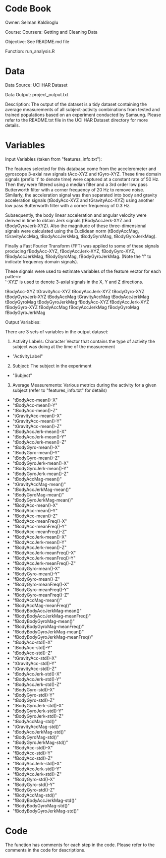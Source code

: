 # Code Book

Owner: Selman Kaldiroglu

Course: Coursera: Getting and Cleaning Data 

Objective: See README.md file

Function: run_analysis.R

# Data
Data Source: UCI HAR Dataset

Data Output: project_output.txt

Description: The output of the dataset is a tidy dataset containing the average measurements of all subject-activity combinations from tested and trained populations based on an experiment conducted by Samsung. Please refer to the README.txt file in the UCI HAR Dataset directory for more details. 

# Variables
Input Variables (taken from "features_info.txt"): 

The features selected for this database come from the accelerometer and gyroscope 3-axial raw signals tAcc-XYZ and tGyro-XYZ. These time domain signals (prefix 't' to denote time) were captured at a constant rate of 50 Hz. Then they were filtered using a median filter and a 3rd order low pass Butterworth filter with a corner frequency of 20 Hz to remove noise. Similarly, the acceleration signal was then separated into body and gravity acceleration signals (tBodyAcc-XYZ and tGravityAcc-XYZ) using another low pass Butterworth filter with a corner frequency of 0.3 Hz. 

Subsequently, the body linear acceleration and angular velocity were derived in time to obtain Jerk signals (tBodyAccJerk-XYZ and tBodyGyroJerk-XYZ). Also the magnitude of these three-dimensional signals were calculated using the Euclidean norm (tBodyAccMag, tGravityAccMag, tBodyAccJerkMag, tBodyGyroMag, tBodyGyroJerkMag). 

Finally a Fast Fourier Transform (FFT) was applied to some of these signals producing fBodyAcc-XYZ, fBodyAccJerk-XYZ, fBodyGyro-XYZ, fBodyAccJerkMag, fBodyGyroMag, fBodyGyroJerkMag. (Note the 'f' to indicate frequency domain signals). 

These signals were used to estimate variables of the feature vector for each pattern:  
'-XYZ' is used to denote 3-axial signals in the X, Y and Z directions.

tBodyAcc-XYZ
tGravityAcc-XYZ
tBodyAccJerk-XYZ
tBodyGyro-XYZ
tBodyGyroJerk-XYZ
tBodyAccMag
tGravityAccMag
tBodyAccJerkMag
tBodyGyroMag
tBodyGyroJerkMag
fBodyAcc-XYZ
fBodyAccJerk-XYZ
fBodyGyro-XYZ
fBodyAccMag
fBodyAccJerkMag
fBodyGyroMag
fBodyGyroJerkMag


Output Variables: 

There are 3 sets of variables in the output dataset:

1. Activity Labels: Character Vector that contains the type of activity the subject was doing at the time of the measurement
- "ActivityLabel"

2. Subject: The subject in the experiment
- "Subject"

3. Average Measurements: Various metrics during the activity for a given subject (refer to "features_info.txt" for details)
- "tBodyAcc-mean()-X"
- "tBodyAcc-mean()-Y"              
- "tBodyAcc-mean()-Z" 
- "tGravityAcc-mean()-X"           
- "tGravityAcc-mean()-Y"    
- "tGravityAcc-mean()-Z"           
- "tBodyAccJerk-mean()-X"          
- "tBodyAccJerk-mean()-Y"          
- "tBodyAccJerk-mean()-Z"        
- "tBodyGyro-mean()-X"             
- "tBodyGyro-mean()-Y"           
- "tBodyGyro-mean()-Z"             
- "tBodyGyroJerk-mean()-X"      
- "tBodyGyroJerk-mean()-Y"         
- "tBodyGyroJerk-mean()-Z"     
- "tBodyAccMag-mean()"             
- "tGravityAccMag-mean()"      
- "tBodyAccJerkMag-mean()"         
- "tBodyGyroMag-mean()"         
- "tBodyGyroJerkMag-mean()"        
- "fBodyAcc-mean()-X"           
- "fBodyAcc-mean()-Y"              
- "fBodyAcc-mean()-Z"           
- "fBodyAcc-meanFreq()-X"          
- "fBodyAcc-meanFreq()-Y"       
- "fBodyAcc-meanFreq()-Z"          
- "fBodyAccJerk-mean()-X"       
- "fBodyAccJerk-mean()-Y"          
- "fBodyAccJerk-mean()-Z"         
- "fBodyAccJerk-meanFreq()-X"      
- "fBodyAccJerk-meanFreq()-Y"  
- "fBodyAccJerk-meanFreq()-Z"      
- "fBodyGyro-mean()-X"           
- "fBodyGyro-mean()-Y"             
- "fBodyGyro-mean()-Z"           
- "fBodyGyro-meanFreq()-X"         
- "fBodyGyro-meanFreq()-Y"        
- "fBodyGyro-meanFreq()-Z"         
- "fBodyAccMag-mean()"            
- "fBodyAccMag-meanFreq()"         
- "fBodyBodyAccJerkMag-mean()"    
- "fBodyBodyAccJerkMag-meanFreq()" 
- "fBodyBodyGyroMag-mean()"       
- "fBodyBodyGyroMag-meanFreq()"    
- "fBodyBodyGyroJerkMag-mean()"   
- "fBodyBodyGyroJerkMag-meanFreq()"
- "tBodyAcc-std()-X"              
- "tBodyAcc-std()-Y"               
- "tBodyAcc-std()-Z"             
- "tGravityAcc-std()-X"            
- "tGravityAcc-std()-Y"          
- "tGravityAcc-std()-Z"            
- "tBodyAccJerk-std()-X"         
- "tBodyAccJerk-std()-Y"           
- "tBodyAccJerk-std()-Z"         
- "tBodyGyro-std()-X"              
- "tBodyGyro-std()-Y"            
- "tBodyGyro-std()-Z"              
- "tBodyGyroJerk-std()-X"        
- "tBodyGyroJerk-std()-Y"          
- "tBodyGyroJerk-std()-Z"       
- "tBodyAccMag-std()"              
- "tGravityAccMag-std()"         
- "tBodyAccJerkMag-std()"          
- "tBodyGyroMag-std()"           
- "tBodyGyroJerkMag-std()"         
- "fBodyAcc-std()-X"             
- "fBodyAcc-std()-Y"               
- "fBodyAcc-std()-Z"             
- "fBodyAccJerk-std()-X"           
- "fBodyAccJerk-std()-Y"         
- "fBodyAccJerk-std()-Z"           
- "fBodyGyro-std()-X"            
- "fBodyGyro-std()-Y"              
- "fBodyGyro-std()-Z"            
- "fBodyAccMag-std()"              
- "fBodyBodyAccJerkMag-std()"    
- "fBodyBodyGyroMag-std()"         
- "fBodyBodyGyroJerkMag-std()"     

# Code

The function has comments for each step in the code. Please refer to the comments in the code for descriptions.

